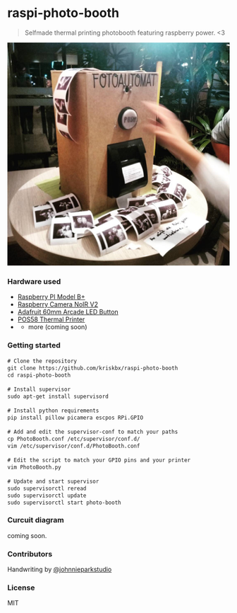 # raspi-photo-booth

> Selfmade thermal printing photobooth featuring raspberry power. &lt;3

![](./PhotoBooth.jpg)

### Hardware used

* [Raspberry PI Model B+](http://amzn.to/2eb9ngF)
* [Raspberry Camera NoIR V2](http://amzn.to/2eb7lx4)
* [Adafruit 60mm Arcade LED Button](http://amzn.to/2dHWpHU)
* [POS58 Thermal Printer](http://amzn.to/2d4lyea)
* + more (coming soon)

### Getting started

```
# Clone the repository
git clone https://github.com/kriskbx/raspi-photo-booth
cd raspi-photo-booth

# Install supervisor
sudo apt-get install supervisord

# Install python requirements
pip install pillow picamera escpos RPi.GPIO

# Add and edit the supervisor-conf to match your paths
cp PhotoBooth.conf /etc/supervisor/conf.d/
vim /etc/supervisor/conf.d/PhotoBooth.conf

# Edit the script to match your GPIO pins and your printer
vim PhotoBooth.py

# Update and start supervisor
sudo supervisorctl reread
sudo supervisorctl update
sudo supervisorctl start photo-booth
```

### Curcuit diagram

coming soon.

### Contributors

Handwriting by [@johnnieparkstudio](https://www.instagram.com/johnnieparkstudio/)

### License

MIT